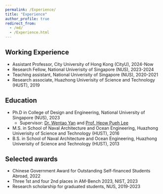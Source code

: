 ```yaml
---
permalink: /Experience/
title: "Experience"
author_profile: true
redirect_from: 
  - /md/
  - /Experience.html
---
```


Working Experience
---
* Assistant Professor, City University of Hong Kong (CityU), 2024-Now
* Research Fellow, National Univerisity of Singapore (NUS), 2023-2024
* Teaching assistant, National Univerisity of Singapore (NUS), 2020-2021
* Research associate, Huazhong Univerisity of Science and Technology (HUST), 2019

Education
---
* Ph.D in College of Design and Engineering, National University of Singapore (NUS), 2023
  * Supervisor: [Dr. Wentao Yan](https://cde.nus.edu.sg/me/staff/yan-wentao/) and [Prof. Heow Pueh Lee](https://cde.nus.edu.sg/me/staff/lee-heow-pueh/)
* M.S. in School of Naval Architecture and Ocean Engineering, Huazhong Univerisity of Science and Technology (HUST), 2016
* B.S. in School of Naval Architecture and Ocean Engineering, Huazhong Univerisity of Science and Technology (HUST), 2013

Selected awards
---
* Chinese Government Award for Outstanding Self-financed Students Abroad, 2022
* Three 1st and four 2nd places in AM-Bench 2023, NIST, 2023
* Research scholarship for graduated students, NUS, 2019-2023
